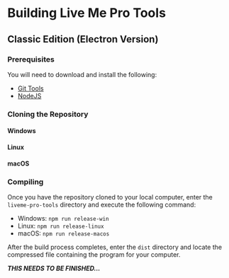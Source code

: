 # Building Live Me Pro Tools

## Classic Edition (Electron Version)

### Prerequisites
You will need to download and install the following:
- [Git Tools](https://git-scm.com/downloads)
- [NodeJS](https://www.nodejs.org)

### Cloning the Repository
#### Windows
#### Linux
#### macOS

### Compiling
Once you have the repository cloned to your local computer, enter the ```liveme-pro-tools``` directory and execute the following command:
- Windows: ```npm run release-win```
- Linux: ```npm run release-linux```
- macOS: ```npm run release-macos```

After the build process completes, enter the ```dist``` directory and locate the compressed file containing the program for your computer.

***THIS NEEDS TO BE FINISHED...***
